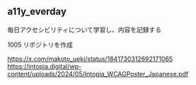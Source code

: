 ## a11y_everday

毎日アクセシビリティについて学習し、内容を記録する

1005
リポジトリを作成

https://x.com/makoto_ueki/status/1841730312692171065
https://intopia.digital/wp-content/uploads/2024/05/Intopia_WCAGPoster_Japanese.pdf